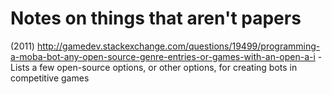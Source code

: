 # Notes on things that aren't papers

(2011)
http://gamedev.stackexchange.com/questions/19499/programming-a-moba-bot-any-open-source-genre-entries-or-games-with-an-open-a-i
-Lists a few open-source options, or other options, for creating bots in competitive games

